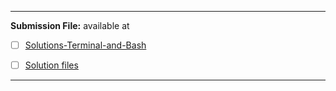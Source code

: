 
---

**Submission File:** available at 

* [ ] [Solutions-Terminal-and-Bash](https://docs.google.com/document/d/e/2PACX-1vR9IfWKYJoD90XlYY2g3BX5HZ_XSpa97vTUxwP7WqaqIZIeVHnIeciv1_q7xonEZMZHNqi_jpDUKfEg/pub)

* [ ] [Solution files](./Resources/Roulette_Player_WinLoss_0310.zip)

---
